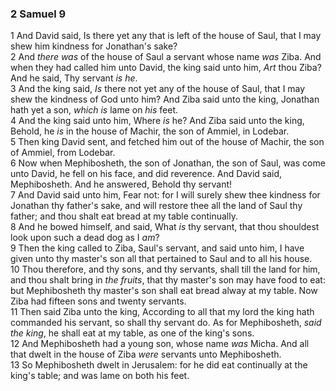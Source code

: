 ### 2 Samuel 9

1 And David said, Is there yet any that is left of the house of Saul, that I may shew him kindness for Jonathan's sake?  
2 And *there was* of the house of Saul a servant whose name *was* Ziba. And when they had called him unto David, the king said unto him, *Art* thou Ziba? And he said, Thy servant *is he*.  
3 And the king said, *Is* there not yet any of the house of Saul, that I may shew the kindness of God unto him? And Ziba said unto the king, Jonathan hath yet a son, *which is* lame on *his* feet.  
4 And the king said unto him, Where *is* he? And Ziba said unto the king, Behold, he *is* in the house of Machir, the son of Ammiel, in Lodebar.  
5 Then king David sent, and fetched him out of the house of Machir, the son of Ammiel, from Lodebar.  
6 Now when Mephibosheth, the son of Jonathan, the son of Saul, was come unto David, he fell on his face, and did reverence. And David said, Mephibosheth. And he answered, Behold thy servant!  
7 And David said unto him, Fear not: for I will surely shew thee kindness for Jonathan thy father's sake, and will restore thee all the land of Saul thy father; and thou shalt eat bread at my table continually.  
8 And he bowed himself, and said, What *is* thy servant, that thou shouldest look upon such a dead dog as I *am*?  
9 Then the king called to Ziba, Saul's servant, and said unto him, I have given unto thy master's son all that pertained to Saul and to all his house.  
10 Thou therefore, and thy sons, and thy servants, shall till the land for him, and thou shalt bring in *the fruits*, that thy master's son may have food to eat: but Mephibosheth thy master's son shall eat bread alway at my table. Now Ziba had fifteen sons and twenty servants.  
11 Then said Ziba unto the king, According to all that my lord the king hath commanded his servant, so shall thy servant do. As for Mephibosheth, *said the king*, he shall eat at my table, as one of the king's sons.  
12 And Mephibosheth had a young son, whose name *was* Micha. And all that dwelt in the house of Ziba *were* servants unto Mephibosheth.  
13 So Mephibosheth dwelt in Jerusalem: for he did eat continually at the king's table; and was lame on both his feet.  
